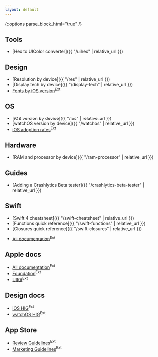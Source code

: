 ```yaml
---
layout: default
---
```

{::options parse_block_html="true" /}

<div class="row"><div class="col-sm-6">

## Tools

* [Hex to UIColor converter]({{ "/uihex" | relative_url }})

## Design

* [Resolution by device]({{ "/res" | relative_url }})
* [Display tech by device]({{ "/display-tech" | relative_url }})
* [Fonts by iOS version](http://iosfonts.com/)<sup class="ext">Ext</sup>

## OS

* [iOS version by device]({{ "/ios" | relative_url }})
* [watchOS version by device]({{ "/watchos" | relative_url }})
* [iOS adoption rates](https://developer.apple.com/support/app-store/)<sup class="ext">Ext</sup>

## Hardware

* [RAM and processor by device]({{ "/ram-processor" | relative_url }})

## Guides

* [Adding a Crashlytics Beta tester]({{ "/crashlytics-beta-tester" | relative_url }})

</div><div class="col-sm-6">

## Swift

* [Swift 4 cheatsheet]({{ "/swift-cheatsheet" | relative_url }})
* [Functions quick reference]({{ "/swift-functions" | relative_url }})
* [Closures quick reference]({{ "/swift-closures" | relative_url }})
<!-- * [Arrays cheatsheet]({{ "/arrays-cheatsheet" | relative_url }}) -->
* [All documentation](https://swift.org/documentation/)<sup class="ext">Ext</sup>

## Apple docs

* [All documentation](https://developer.apple.com/documentation/)<sup class="ext">Ext</sup>
* [Foundation](https://developer.apple.com/documentation/foundation)<sup class="ext">Ext</sup>
* [UIKit](https://developer.apple.com/documentation/uikit)<sup class="ext">Ext</sup>

## Design docs

* [iOS HIG](https://developer.apple.com/ios/human-interface-guidelines/overview/themes/)<sup class="ext">Ext</sup>
* [watchOS HIG](https://developer.apple.com/watchos/human-interface-guidelines/overview/themes/)<sup class="ext">Ext</sup>

## App Store

* [Review Guidelines](https://developer.apple.com/app-store/review/guidelines/)<sup class="ext">Ext</sup>
* [Marketing Guidelines](https://developer.apple.com/app-store/marketing/guidelines/)<sup class="ext">Ext</sup>

</div></div>
